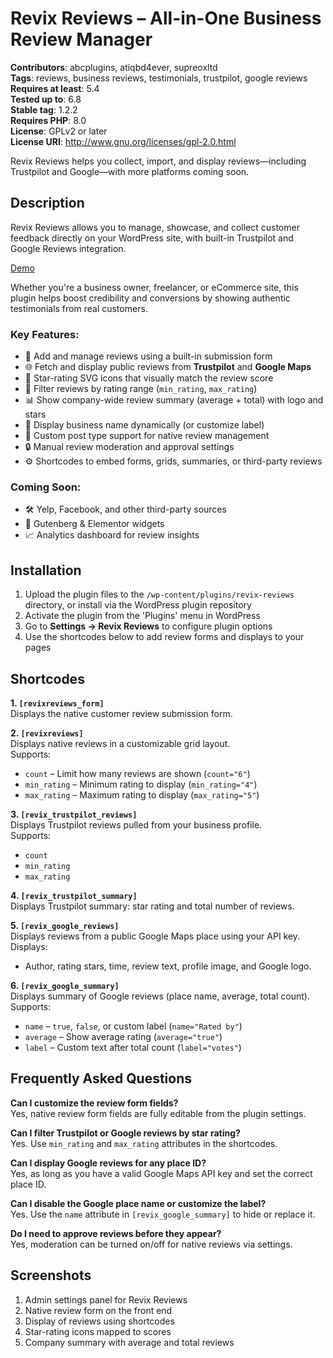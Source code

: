 # Revix Reviews – All-in-One Business Review Manager

**Contributors**: abcplugins, atiqbd4ever, supreoxltd  
**Tags**: reviews, business reviews, testimonials, trustpilot, google reviews  
**Requires at least**: 5.4  
**Tested up to**: 6.8  
**Stable tag**: 1.2.2  
**Requires PHP**: 8.0  
**License**: GPLv2 or later  
**License URI**: http://www.gnu.org/licenses/gpl-2.0.html  

Revix Reviews helps you collect, import, and display reviews—including Trustpilot and Google—with more platforms coming soon.

## Description

Revix Reviews allows you to manage, showcase, and collect customer feedback directly on your WordPress site, with built-in Trustpilot and Google Reviews integration.


[Demo](https://revixreviews.com/demo/)

Whether you're a business owner, freelancer, or eCommerce site, this plugin helps boost credibility and conversions by showing authentic testimonials from real customers.

### Key Features:

- 📝 Add and manage reviews using a built-in submission form
- 🌐 Fetch and display public reviews from **Trustpilot** and **Google Maps**
- 🌟 Star-rating SVG icons that visually match the review score
- 🎯 Filter reviews by rating range (`min_rating`, `max_rating`)
- 📊 Show company-wide review summary (average + total) with logo and stars
- 🔎 Display business name dynamically (or customize label)
- 📎 Custom post type support for native review management
- 🔒 Manual review moderation and approval settings
- ⚙️ Shortcodes to embed forms, grids, summaries, or third-party reviews

### Coming Soon:
- 🛠️ Yelp, Facebook, and other third-party sources
- 🎨 Gutenberg & Elementor widgets
- 📈 Analytics dashboard for review insights

## Installation

1. Upload the plugin files to the `/wp-content/plugins/revix-reviews` directory, or install via the WordPress plugin repository
2. Activate the plugin from the 'Plugins' menu in WordPress
3. Go to **Settings → Revix Reviews** to configure plugin options
4. Use the shortcodes below to add review forms and displays to your pages

## Shortcodes

**1. `[revixreviews_form]`**  
Displays the native customer review submission form.

**2. `[revixreviews]`**  
Displays native reviews in a customizable grid layout.  
Supports:
- `count` – Limit how many reviews are shown (`count="6"`)
- `min_rating` – Minimum rating to display (`min_rating="4"`)
- `max_rating` – Maximum rating to display (`max_rating="5"`)

**3. `[revix_trustpilot_reviews]`**  
Displays Trustpilot reviews pulled from your business profile.  
Supports:
- `count`
- `min_rating`
- `max_rating`

**4. `[revix_trustpilot_summary]`**  
Displays Trustpilot summary: star rating and total number of reviews.

**5. `[revix_google_reviews]`**  
Displays reviews from a public Google Maps place using your API key.  
Displays:
- Author, rating stars, time, review text, profile image, and Google logo.

**6. `[revix_google_summary]`**  
Displays summary of Google reviews (place name, average, total count).  
Supports:
- `name` – `true`, `false`, or custom label (`name="Rated by"`)
- `average` – Show average rating (`average="true"`)
- `label` – Custom text after total count (`label="votes"`)

## Frequently Asked Questions

**Can I customize the review form fields?**  
Yes, native review form fields are fully editable from the plugin settings.

**Can I filter Trustpilot or Google reviews by star rating?**  
Yes. Use `min_rating` and `max_rating` attributes in the shortcodes.

**Can I display Google reviews for any place ID?**  
Yes, as long as you have a valid Google Maps API key and set the correct place ID.

**Can I disable the Google place name or customize the label?**  
Yes. Use the `name` attribute in `[revix_google_summary]` to hide or replace it.

**Do I need to approve reviews before they appear?**  
Yes, moderation can be turned on/off for native reviews via settings.

## Screenshots

1. Admin settings panel for Revix Reviews
2. Native review form on the front end
3. Display of reviews using shortcodes
4. Star-rating icons mapped to scores
5. Company summary with average and total reviews
